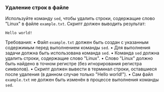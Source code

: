
### Удаление строк в файле

Используйте команду `sed`, чтобы удалить строки, содержащие слово "Linux" в файле `example.txt`. Скрипт должен выводить результат:
```
Hello world!
```

Требования:
•	Файл `example.txt` должен быть создан с указанным содержимым перед выполнением команды `sed`.
•	Для выполнения задачи должна быть использована команда `sed`.
•	Команда `sed` должна удалить строки, содержащие слово "Linux".
•	Слово "Linux" должно быть найдено в точном регистре (без игнорирования регистра символов).
•	Скрипт должен вывести в терминал строки, оставшиеся после удаления (в данном случае только "Hello world!").
•	Сам файл `example.txt` не должен быть изменён в процессе выполнения команды `sed`.